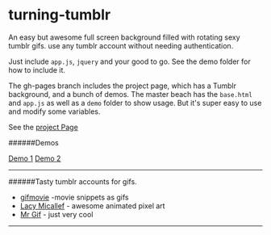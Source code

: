 turning-tumblr
==============

An easy but awesome full screen background filled with rotating sexy tumblr gifs. use any tumblr account without needing authentication.

Just include `app.js`, `jquery` and your good to go. See the demo folder for how to include it.

The gh-pages branch includes the project page, which has a Tumblr background, and a bunch of demos. 
The master beach has the `base.html` and `app.js` as well as a `demo` folder to show usage. But it's super easy to use and modify some variables. 

See the [project Page](http://roachhd.github.io/turning-tumblr)

######Demos

[Demo 1](https://roachhd.github.io/turning-tumblr/demo/demo.html)
[Demo 2](http://roachhd.github.io/turning-tumblr/demo/demo4.html)




---


######Tasty tumblr accounts for gifs.

- [gifmovie](http://gifmovie.tubmlr.com) -movie snippets as gifs
- [Lacy Micallef](http://laceymicallef.com/) - awesome animated pixel art
- [Mr Gif](http://mr-gif.com/) - just very cool


---

